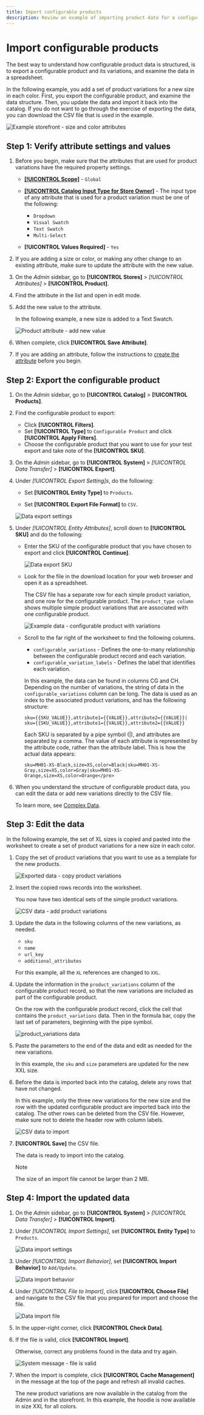 ```yaml
---
title: Import configurable products
description: Review an example of importing product data for a configurable product.
---
```

# Import configurable products

The best way to understand how configurable product data is structured, is to export a configurable product and its variations, and examine the data in a spreadsheet.

In the following example, you add a set of product variations for a new size in each color. First, you export the configurable product, and examine the data structure. Then, you update the data and import it back into the catalog. If you do not want to go through the exercise of exporting the data, you can download the CSV file that is used in the example.

![Example storefront - size and color attributes](./assets/storefront-hoodie-new-size.png)<!-- zoom -->

## Step 1: Verify attribute settings and values

1. Before you begin, make sure that the attributes that are used for product variations have the required property settings.

   - [**[!UICONTROL Scope]**](https://docs.magento.com/user-guide/configuration/scope.html) - `Global`
   - [**[!UICONTROL Catalog Input Type for Store Owner]**](https://docs.magento.com/user-guide/stores/attributes-product.html) - The input type of any attribute that is used for a product variation must be one of the following:

      - `Dropdown`
      - `Visual Swatch`
      - `Text Swatch`
      - `Multi-Select`

   - **[!UICONTROL Values Required]** - `Yes`

1. If you are adding a size or color, or making any other change to an existing attribute, make sure to update the attribute with the new value.

1. On the _Admin_ sidebar, go to **[!UICONTROL Stores]** > _[!UICONTROL Attributes]_ > **[!UICONTROL Product]**.

1. Find the attribute in the list and open in edit mode.

1. Add the new value to the attribute.

   In the following example, a new size is added to a Text Swatch.

   ![Product attribute - add new value](./assets/data-transfer-configurable-product-add-new-attribute-value.png)<!-- zoom -->

1. When complete, click **[!UICONTROL Save Attribute]**.

1. If you are adding an attribute, follow the instructions to [create the attribute](../catalog/attribute-product-create.md) before you begin.

## Step 2: Export the configurable product

1. On the _Admin_ sidebar, go to **[!UICONTROL Catalog]** > **[!UICONTROL Products]**.

1. Find the configurable product to export:

   - Click **[!UICONTROL Filters]**.
   - Set **[!UICONTROL Type]** to `Configurable Product` and click **[!UICONTROL Apply Filters]**.
   - Choose the configurable product that you want to use for your test export and take note of the **[!UICONTROL SKU]**.

1. On the _Admin_ sidebar, go to **[!UICONTROL System]** > _[!UICONTROL Data Transfer]_ > **[!UICONTROL Export]**.

1. Under _[!UICONTROL Export Setting]s_, do the following:

   - Set **[!UICONTROL Entity Type]** to `Products`.

   - Set **[!UICONTROL Export File Format]** to `CSV`.

   ![Data export settings](./assets/data-transfer-export-settings.png)<!-- zoom -->

1. Under _[!UICONTROL Entity Attributes]_, scroll down to **[!UICONTROL SKU]** and do the following:

   - Enter the SKU of the configurable product that you have chosen to export and click **[!UICONTROL Continue]**.

      ![Data export SKU](./assets/data-transfer-export-sku.png)<!-- zoom -->

   - Look for the file in the download location for your web browser and open it as a spreadsheet.

      The CSV file has a separate row for each simple product variation, and one row for the configurable product. The `product_type column` shows multiple simple product variations that are associated with one configurable product.

      ![Example data - configurable product with variations](./assets/data-transfer-csv-configurable-product.png)<!-- zoom -->

   - Scroll to the far right of the worksheet to find the following columns.

      - `configurable_variations` - Defines the one-to-many relationship between the configurable product record and each variation.
      - `configurable_variation_labels` - Defines the label that identifies each variation.

      In this example, the data can be found in columns CG and CH. Depending on the number of variations, the string of data in the `configurable_variations` column can be long. The data is used as an index to the associated product variations, and has the following structure:

      ```text
      sku={{SKU_VALUE}},attribute1={{VALUE}},attribute2={{VALUE}}| sku={{SKU_VALUE}},attribute1={{VALUE}},attribute2={{VALUE}}
      ```

      Each SKU is separated by a pipe symbol (&#124;), and attributes are separated by a comma. The value of each attribute is represented by the attribute code, rather than the attribute label. This is how the actual data appears:

      ```text
      sku=MH01-XS-Black,size=XS,color=Black|sku=MH01-XS-Gray,size=XS,color=Gray|sku=MH01-XS-Orange,size=XS,color=Orange</pre>
      ```

1. When you understand the structure of configurable product data, you can edit the data or add new variations directly to the CSV file.

   To learn more, see [Complex Data](data-attributes-product.md#complex-product-data-attributes).

## Step 3: Edit the data

In the following example, the set of XL sizes is copied and pasted into the worksheet to create a set of product variations for a new size in each color.

1. Copy the set of product variations that you want to use as a template for the new products.

   ![Exported data - copy product variations](./assets/data-transfer-export-configurable-copy-rows.png)<!-- zoom -->

1. Insert the copied rows records into the worksheet.

   You now have two identical sets of the simple product variations.

   ![CSV data - add product variations](./assets/data-transfer-export-configurable-copy-rows.png)<!-- zoom -->

1. Update the data in the following columns of the new variations, as needed.

   - `sku`
   - `name`
   - `url_key`
   - `additional_attributes`

   For this example, all the `XL` references are changed to `XXL`.

1. Update the information in the `product_variations` column of the configurable product record, so that the new variations are included as part of the configurable product.

   On the row with the configurable product record, click the cell that contains the `product_variations` data. Then in the formula bar, copy the last set of parameters, beginning with the pipe symbol.

   ![product_variations data](./assets/data-transfer-export-configurable-product-product-variations-data.png)<!-- zoom -->

1. Paste the parameters to the end of the data and edit as needed for the new variations.

   In this example, the `sku` and `size` parameters are updated for the new XXL size.

1. Before the data is imported back into the catalog, delete any rows that have not changed.

   In this example, only the three new variations for the new size and the row with the updated configurable product are imported back into the catalog. The other rows can be deleted from the CSV file. However, make sure not to delete the header row with column labels.

   ![CSV data to import](./assets/data-transfer-csv-configurable-product-data-ready-to-import.png)<!-- zoom -->

1. **[!UICONTROL Save]** the CSV file.

   The data is ready to import into the catalog.

   >[!NOTE]
   >
   >The size of an import file cannot be larger than 2 MB.

## Step 4: Import the updated data

1. On the _Admin_ sidebar, go to **[!UICONTROL System]** > _[!UICONTROL Data Transfer]_ > **[!UICONTROL Import]**.

1. Under _[!UICONTROL Import Settings]_, set **[!UICONTROL Entity Type]** to `Products`.

   ![Data import settings](./assets/data-transfer-configurable-product-import-settings.png)<!-- zoom -->

1. Under _[!UICONTROL Import Behavior]_, set **[!UICONTROL Import Behavior]** to `Add/Update`.

   ![Data import behavior](./assets/data-transfer-configurable-product-import-behavior.png)<!-- zoom -->

1. Under _[!UICONTROL File to Import]_, click **[!UICONTROL Choose File]** and navigate to the CSV file that you prepared for import and choose the file.

   ![Data import file](./assets/data-transfer-configurable-product-file-to-import.png)<!-- zoom -->

1. In the upper-right corner, click **[!UICONTROL Check Data]**.

1. If the file is valid, click **[!UICONTROL Import]**.

   Otherwise, correct any problems found in the data and try again.

   ![System message - file is valid](./assets/data-transfer-configurable-product-import-validation-results.png)<!-- zoom -->

1. When the import is complete, click **[!UICONTROL Cache Management]** in the message at the top of the page and refresh all invalid caches.

   The new product variations are now available in the catalog from the Admin and in the storefront. In this example, the hoodie is now available in size XXL for all colors.
